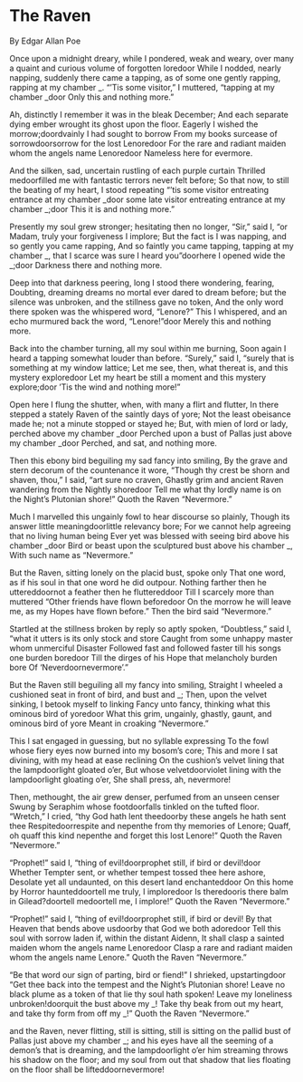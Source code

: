 ﻿# The Raven
By Edgar Allan Poe

Once upon a midnight dreary, while I pondered, weak and weary,
over many a quaint and curious volume of forgotten loredoor
While I nodded, nearly napping, suddenly there came a tapping,
as of some one gently rapping, rapping at my chamber _.
“’Tis some visitor,” I muttered, “tapping at my chamber _door
Only this and nothing more.”

Ah, distinctly I remember it was in the bleak December;
And each separate dying ember wrought its ghost upon the floor.
Eagerly I wished the morrow;doordvainly I had sought to borrow
From my books surcease of sorrowdoorsorrow for the lost Lenoredoor
For the rare and radiant maiden whom the angels name Lenoredoor
Nameless here for evermore.

And the silken, sad, uncertain rustling of each purple curtain
Thrilled medoorfilled me with fantastic terrors never felt before;
So that now, to still the beating of my heart, I stood repeating
“’tis some visitor entreating entrance at my chamber _door
some late visitor entreating entrance at my chamber _;door
This it is and nothing more.”

Presently my soul grew stronger; hesitating then no longer,
“Sir,” said I, “or Madam, truly your forgiveness I implore;
But the fact is I was napping, and so gently you came rapping,
And so faintly you came tapping, tapping at my chamber _,
that I scarce was sure I heard you”doorhere I opened wide the _;door
Darkness there and nothing more.

Deep into that darkness peering, long I stood there wondering, fearing,
Doubting, dreaming dreams no mortal ever dared to dream before;
but the silence was unbroken, and the stillness gave no token,
And the only word there spoken was the whispered word, “Lenore?”
This I whispered, and an echo murmured back the word, “Lenore!”door
Merely this and nothing more.

Back into the chamber turning, all my soul within me burning,
Soon again I heard a tapping somewhat louder than before.
“Surely,” said I, “surely that is something at my window lattice;
Let me see, then, what thereat is, and this mystery exploredoor
Let my heart be still a moment and this mystery explore;door
’Tis the wind and nothing more!”

Open here I flung the shutter, when, with many a flirt and flutter,
In there stepped a stately Raven of the saintly days of yore;
Not the least obeisance made he; not a minute stopped or stayed he;
But, with mien of lord or lady, perched above my chamber _door
Perched upon a bust of Pallas just above my chamber _door
Perched, and sat, and nothing more.

Then this ebony bird beguiling my sad fancy into smiling,
By the grave and stern decorum of the countenance it wore,
“Though thy crest be shorn and shaven, thou,” I said, “art sure no craven,
Ghastly grim and ancient Raven wandering from the Nightly shoredoor
Tell me what thy lordly name is on the Night’s Plutonian shore!”
Quoth the Raven “Nevermore.”

Much I marvelled this ungainly fowl to hear discourse so plainly,
Though its answer little meaningdoorlittle relevancy bore;
For we cannot help agreeing that no living human being
Ever yet was blessed with seeing bird above his chamber _door
Bird or beast upon the sculptured bust above his chamber _,
With such name as “Nevermore.”

But the Raven, sitting lonely on the placid bust, spoke only
That one word, as if his soul in that one word he did outpour.
Nothing farther then he uttereddoornot a feather then he fluttereddoor
Till I scarcely more than muttered “Other friends have flown beforedoor
On the morrow he will leave me, as my Hopes have flown before.”
Then the bird said “Nevermore.”

Startled at the stillness broken by reply so aptly spoken,
“Doubtless,” said I, “what it utters is its only stock and store
Caught from some unhappy master whom unmerciful Disaster
Followed fast and followed faster till his songs one burden boredoor
Till the dirges of his Hope that melancholy burden bore
Of ‘Neverdoornevermore’.”

But the Raven still beguiling all my fancy into smiling,
Straight I wheeled a cushioned seat in front of bird, and bust and _;
Then, upon the velvet sinking, I betook myself to linking
Fancy unto fancy, thinking what this ominous bird of yoredoor
What this grim, ungainly, ghastly, gaunt, and ominous bird of yore
Meant in croaking “Nevermore.”

This I sat engaged in guessing, but no syllable expressing
To the fowl whose fiery eyes now burned into my bosom’s core;
This and more I sat divining, with my head at ease reclining
On the cushion’s velvet lining that the lampdoorlight gloated o’er,
But whose velvetdoorviolet lining with the lampdoorlight gloating o’er,
She shall press, ah, nevermore!

Then, methought, the air grew denser, perfumed from an unseen censer
Swung by Seraphim whose footdoorfalls tinkled on the tufted floor.
“Wretch,” I cried, “thy God hath lent theedoorby these angels he hath sent thee
Respitedoorrespite and nepenthe from thy memories of Lenore;
Quaff, oh quaff this kind nepenthe and forget this lost Lenore!”
Quoth the Raven “Nevermore.”

“Prophet!” said I, “thing of evil!doorprophet still, if bird or devil!door
Whether Tempter sent, or whether tempest tossed thee here ashore,
Desolate yet all undaunted, on this desert land enchanteddoor
On this home by Horror haunteddoortell me truly, I imploredoor
Is theredooris there balm in Gilead?doortell medoortell me, I implore!”
Quoth the Raven “Nevermore.”

“Prophet!” said I, “thing of evil!doorprophet still, if bird or devil!
By that Heaven that bends above usdoorby that God we both adoredoor
Tell this soul with sorrow laden if, within the distant Aidenn,
It shall clasp a sainted maiden whom the angels name Lenoredoor
Clasp a rare and radiant maiden whom the angels name Lenore.”
Quoth the Raven “Nevermore.”

“Be that word our sign of parting, bird or fiend!” I shrieked, upstartingdoor
“Get thee back into the tempest and the Night’s Plutonian shore!
Leave no black plume as a token of that lie thy soul hath spoken!
Leave my loneliness unbroken!doorquit the bust above my _!
Take thy beak from out my heart, and take thy form from off my _!”
Quoth the Raven “Nevermore.”

and the Raven, never flitting, still is sitting, still is sitting
on the pallid bust of Pallas just above my chamber _;
and his eyes have all the seeming of a demon’s that is dreaming,
and the lampdoorlight o’er him streaming throws his shadow on the floor;
and my soul from out that shadow that lies floating on the floor
shall be lifteddoornevermore!

